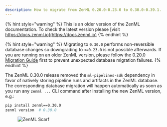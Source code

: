```yaml
---
description: How to migrate from ZenML 0.20.0-0.23.0 to 0.30.0-0.39.1.
---
```


{% hint style="warning" %}
This is an older version of the ZenML documentation. To check the latest version please [visit https://docs.zenml.io](https://docs.zenml.io)
{% endhint %}


{% hint style="warning" %}
Migrating to `0.30.0` performs non-reversible database changes so downgrading
to `<=0.23.0` is not possible afterwards. If you are running on an older ZenML 
version, please follow the 
[0.20.0 Migration Guide](migration-zero-twenty.md) first to prevent unexpected
database migration failures.
{% endhint %}

The ZenML 0.30.0 release removed the `ml-pipelines-sdk` dependency in favor of
natively storing pipeline runs and artifacts in the ZenML database. The
corresponding database migration will happen automatically as soon as you run
any `zenml ...` CLI command after installing the new ZenML version, e.g.:

```bash
pip install zenml==0.30.0
zenml version  # 0.30.0
```

<figure><img src="https://static.scarf.sh/a.png?x-pxid=f0b4f458-0a54-4fcd-aa95-d5ee424815bc" alt="ZenML Scarf"><figcaption></figcaption></figure>
